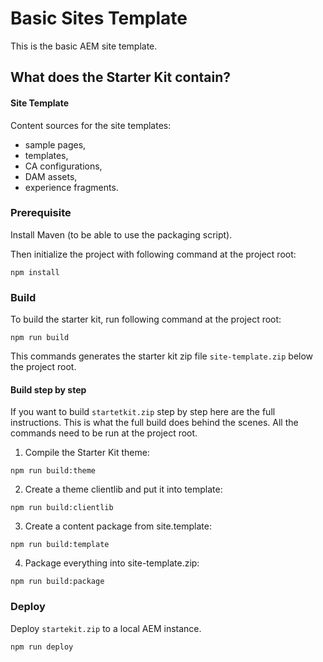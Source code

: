 # Basic Sites Template

This is the basic AEM site template.

## What does the Starter Kit contain?

#### Site Template

Content sources for the site templates:
- sample pages,
- templates,
- CA configurations,
- DAM assets,
- experience fragments.

### Prerequisite

Install Maven (to be able to use the packaging script).

Then initialize the project with following command at the project root:

```
npm install
```

### Build

To build the starter kit, run following command at the project root:

```
npm run build
```

This commands generates the starter kit zip file `site-template.zip` below the project root.

#### Build step by step

If you want to build `startetkit.zip` step by step here are the full instructions. This is what the full build does behind the scenes.
All the commands need to be run at the project root.

1. Compile the Starter Kit theme:
```
npm run build:theme
```

2. Create a theme clientlib and put it into template:
```
npm run build:clientlib
```

3. Create a content package from site.template:
```
npm run build:template
```

4. Package everything into site-template.zip:
```
npm run build:package
```

### Deploy

Deploy `startekit.zip` to a local AEM instance.

```
npm run deploy
```
